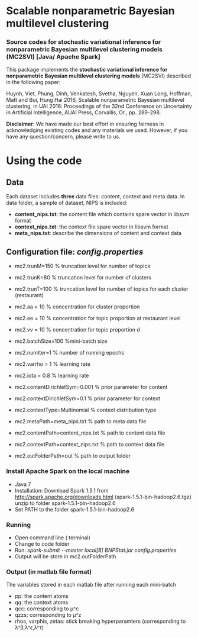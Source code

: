 # Scalable nonparametric Bayesian multilevel clustering
### Source codes for stochastic variational inference for nonparametric Bayesian multilevel clustering models (MC2SVI) [Java/ Apache Spark]
This package implements the **stochastic variational inference for nonparametric Bayesian multilevel clustering models**  (MC2SVI) described in the following paper:

Huynh, Viet, Phung, Dinh, Venkatesh, Svetha, Nguyen, Xuan Long, Hoffman, Matt and Bui, Hung Hai 2016, Scalable nonparametric Bayesian multilevel clustering, in UAI 2016: Proceedings of the 32nd Conference on Uncertainty in Artificial Intelligence, AUAI Press, Corvallis, Or., pp. 289-298. 

**Disclaimer**: We have made our best effort in ensuring fairness in acknowledging existing codes and any materials we used. However, if you have any question/concern, please write to us.

# Using the code 
## Data
Each dataset includes **three** data files: content, context and meta data. In data folder, a sample of dataset, NIPS is included:
+ **content_nips.txt**: the content file which contains spare vector in libsvm format
+ **context_nips.txt**: the context file spare vector in libsvm format
+ **meta_nips.txt**: describe the dimensions of content and context data

## Configuration file: *config.properties*
+ mc2.trunM=150 	% truncation level for number of topics
+ mc2.trunK=80  	% truncation level for number of clusters
+ mc2.trunT=100 	% truncation level for number of topics for each cluster (restaurant)
+ mc2.aa = 10 	% concentration for cluster proportion
+ mc2.ee = 10 	% concentration for topic proportion at restaurant level
+ mc2.vv = 10 	% concentration for topic proportion d
+ mc2.batchSize=100 	%mini-batch size
+ mc2.numIter=1  	% number of running epochs
+ mc2.varrho = 1 	% learning rate 
+ mc2.iota = 0.8 	% learning rate

+ mc2.contentDirichletSym=0.001 	% prior parameter for content
+ mc2.contextDirichletSym=0.1 		% prior parameter for context
+ mc2.contextType=Multinomial 		% context distribution type

+ mc2.metaPath=meta_nips.txt		% path to meta data file 
+ mc2.contentPath=content_nips.txt	% path to content data file
+ mc2.contextPath=context_nips.txt	% path to context data file
+ mc2.outFolderPath=out		% path to output folder

### Install Apache Spark on the local machine
+ Java 7
+	Installation: Download Spark 1.5.1 from http://spark.apache.org/downloads.html (spark-1.5.1-bin-hadoop2.6.tgz)  unzip to folder spark-1.5.1-bin-hadoop2.6
+	Set PATH to the folder spark-1.5.1-bin-hadoop2.6

### Running
+	Open command line ( terminal)
+	Change to code folder
+	Run: *spark-submit  --master local[8] BNPStat.jar config.properties*
+	Output will be store in mc2.outFolderPath

### Output (in matlab file format)
The variables stored in each matlab file after running each mini-batch
+ pp: the content atoms
+ qq: the context atoms 
+ qcc:  corresponding to μ^c
+ qzzs: corresponding to μ^z
+ rhos, varphis, zetas: stick breaking hyperparamters (corresponding to λ^β,λ^ϵ,λ^τ)




